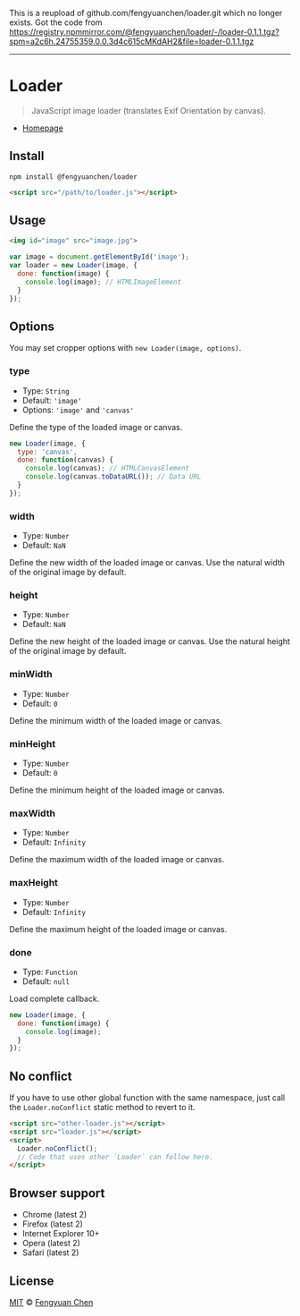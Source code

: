 This is a reupload of github.com/fengyuanchen/loader.git which no longer exists.
Got the code from https://registry.npmmirror.com/@fengyuanchen/loader/-/loader-0.1.1.tgz?spm=a2c6h.24755359.0.0.3d4c615cMKdAH2&file=loader-0.1.1.tgz

---

# Loader

> JavaScript image loader (translates Exif Orientation by canvas).

- [Homepage](http://fengyuanchen.github.io/loader)



## Install

```
npm install @fengyuanchen/loader
```

```html
<script src="/path/to/loader.js"></script>
```



## Usage

```html
<img id="image" src="image.jpg">
```

```js
var image = document.getElementById('image');
var loader = new Loader(image, {
  done: function(image) {
    console.log(image); // HTMLImageElement
  }
});
```



## Options

You may set cropper options with `new Loader(image, options)`.


### type

- Type: `String`
- Default: `'image'`
- Options: `'image'` and `'canvas'`

Define the type of the loaded image or canvas.

```js
new Loader(image, {
  type: 'canvas',
  done: function(canvas) {
    console.log(canvas); // HTMLCanvasElement
    console.log(canvas.toDataURL()); // Data URL
  }
});
```


### width

- Type: `Number`
- Default: `NaN`

Define the new width of the loaded image or canvas. Use the natural width of the original image by default.


### height

- Type: `Number`
- Default: `NaN`

Define the new height of the loaded image or canvas. Use the natural height of the original image by default.



### minWidth

- Type: `Number`
- Default: `0`

Define the minimum width of the loaded image or canvas.


### minHeight

- Type: `Number`
- Default: `0`

Define the minimum height of the loaded image or canvas.


### maxWidth

- Type: `Number`
- Default: `Infinity`

Define the maximum width of the loaded image or canvas.


### maxHeight

- Type: `Number`
- Default: `Infinity`

Define the maximum height of the loaded image or canvas.


### done

- Type: `Function`
- Default: `null`

Load complete callback.

```js
new Loader(image, {
  done: function(image) {
    console.log(image);
  }
});
```



## No conflict

If you have to use other global function with the same namespace, just call the `Loader.noConflict` static method to revert to it.

```html
<script src="other-loader.js"></script>
<script src="loader.js"></script>
<script>
  Loader.noConflict();
  // Code that uses other `Loader` can follow here.
</script>
```



## Browser support

- Chrome (latest 2)
- Firefox (latest 2)
- Internet Explorer 10+
- Opera (latest 2)
- Safari (latest 2)



## License

[MIT](http://opensource.org/licenses/MIT) © [Fengyuan Chen](http://chenfengyuan.com)
